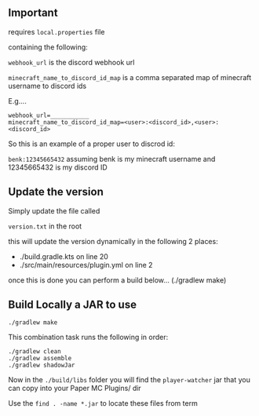 ## Important

requires `local.properties` file

containing the following:

`webhook_url` is the discord webhook url

`minecraft_name_to_discord_id_map` is a comma separated map of minecraft username to discord ids

E.g....
```
webhook_url=___________
minecraft_name_to_discord_id_map=<user>:<discord_id>,<user>:<discord_id>
```

So this is an example of a proper user to discrod id:

`benk:12345665432` assuming benk is my minecraft username and 12345665432 is my discord ID

## Update the version 

Simply update the file called

`version.txt` in the root

this will update the version dynamically in the following 2 places:

* ./build.gradle.kts on line 20
* ./src/main/resources/plugin.yml on line 2

once this is done you can perform a build below... (./gradlew make)

## Build Locally a JAR to use

    ./gradlew make

This combination task runs the following in order:

```
./gradlew clean
./gradlew assemble
./gradlew shadowJar

```

Now in the `./build/libs` folder you will find the `player-watcher` jar that you can copy into your Paper MC Plugins/ dir

Use the `find . -name *.jar` to locate these files from term

